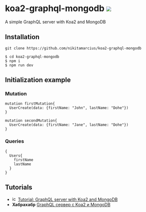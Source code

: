 # koa2-graphql-mongodb ![](https://img.shields.io/badge/node-7.7.4-blue.svg)
A simple GraphQL server with Koa2 and MongoDB

## Installation
```
git clone https://github.com/nikitamarcius/koa2-graphql-mongodb

$ cd koa2-graphql-mongodb
$ npm i
$ npm run dev
```

## Initialization example

### Mutation
```
mutation firstMutation{
  UserCreate(data: {firstName: "John", lastName: "Dohe"})
}
```
```
mutation secondMutation{
  UserCreate(data: {firstName: "Jane", lastName: "Dohe"})
}
```
### Queries
```
{
  Users{
    firstName
    lastName
  }
}
```

## Tutorials 
- <img src="https://cdn-static-1.medium.com/_/fp/icons/favicon-medium.TAS6uQ-Y7kcKgi0xjcYHXw.ico" alt="icon" width="15" height="15"/>  [Tutorial: GraphQL server with Koa2 and MongoDB](https://medium.com/@nikita.marcius/tutorial-graphql-server-with-koa2-and-mongodb-27405e71713e)
- **Хабрахабр** [GraphQL сервер с Koa2 и MongoDB](https://habrahabr.ru/post/327816/)
